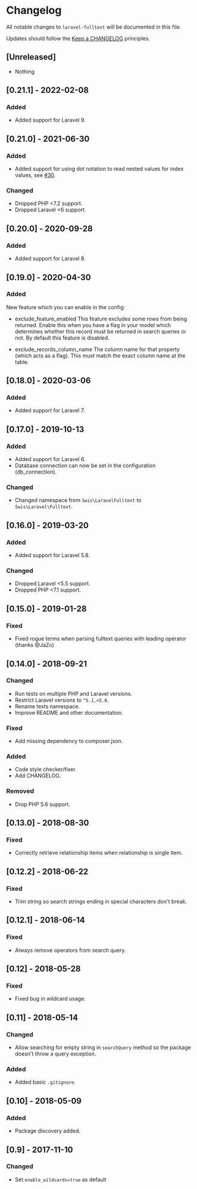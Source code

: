 # Changelog

All notable changes to `laravel-fulltext` will be documented in this file.

Updates should follow the [Keep a CHANGELOG](http://keepachangelog.com/) principles.

## [Unreleased]

* Nothing

## [0.21.1] - 2022-02-08

### Added

* Added support for Laravel 9.

## [0.21.0] - 2021-06-30

### Added 

* Added support for using dot notation to read nested values for index values, see [#30](https://github.com/swisnl/laravel-fulltext/pull/30).

### Changed

* Dropped PHP <7.2 support.
* Dropped Laravel <6 support.

## [0.20.0] - 2020-09-28

### Added

* Added support for Laravel 8.

## [0.19.0] - 2020-04-30

### Added

New feature which you can enable in the config:

* exclude_feature_enabled
This feature excludes some rows from being returned. Enable this when you have a flag in your model which determines whether this record must be returned in search queries or not. By default this feature is disabled.

* exclude_records_column_name
The column name for that property (which acts as a flag). This must match the exact column name at the table.

## [0.18.0] - 2020-03-06

### Added

* Added support for Laravel 7.

## [0.17.0] - 2019-10-13

### Added

* Added support for Laravel 6.
* Database connection can now be set in the configuration (db_connection).

### Changed

* Changed namespace from `Swis\LaravelFulltext` to `Swis\Laravel\Fulltext`.

## [0.16.0] - 2019-03-20

### Added

* Added support for Laravel 5.8.

### Changed

* Dropped Laravel <5.5 support.
* Dropped PHP <7.1 support.

## [0.15.0] - 2019-01-28

### Fixed

* Fixed rogue terms when parsing fulltext queries with leading operator (thanks @JaZo)

## [0.14.0] - 2018-09-21

### Changed

* Run tests on multiple PHP and Laravel versions.
* Restrict Laravel versions to `^5.1,<5.8`.
* Rename tests namespace.
* Improve README and other documentation.

### Fixed

* Add missing dependency to composer.json.

### Added

* Code style checker/fixer.
* Add CHANGELOG.

### Removed

* Drop PHP 5.6 support.

## [0.13.0] - 2018-08-30

### Fixed

* Correctly retrieve relationship items when relationship is single item.

## [0.12.2] - 2018-06-22

### Fixed

* Trim string so search strings ending in special characters don't break.

## [0.12.1] - 2018-06-14

### Fixed

* Always remove operators from search query.

## [0.12] - 2018-05-28

### Fixed

* Fixed bug in wildcard usage.

## [0.11] - 2018-05-14

### Changed

* Allow searching for empty string in `searchQuery` method so the package doesn't throw a query exception.

### Added

* Added basic `.gitignore`.

## [0.10] - 2018-05-09

### Added

* Package discovery added.

## [0.9] - 2017-11-10

### Changed

* Set `enable_wildcards=true` as default
